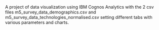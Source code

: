 A project of data visualization using IBM Cognos Analytics with the 2 csv files m5_survey_data_demographics.csv and m5_survey_data_technologies_normalised.csv setting different tabs with various parameters and charts. 
